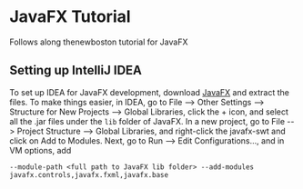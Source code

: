 # JavaFX Tutorial

Follows along thenewboston tutorial for JavaFX

## Setting up IntelliJ IDEA

To set up IDEA for JavaFX development, download [JavaFX](https://gluonhq.com/products/javafx/) and extract the files. To make things easier, in IDEA,
go to File --> Other Settings --> Structure for New Projects --> Global Libraries, click the + icon, and select all the .jar files
under the `lib` folder of JavaFX. In a new project, go to File --> Project Structure --> Global Libraries, and right-click the
javafx-swt and click on Add to Modules. Next, go to Run --> Edit Configurations..., and in VM options, add

```
--module-path <full path to JavaFX lib folder> --add-modules javafx.controls,javafx.fxml,javafx.base
```
